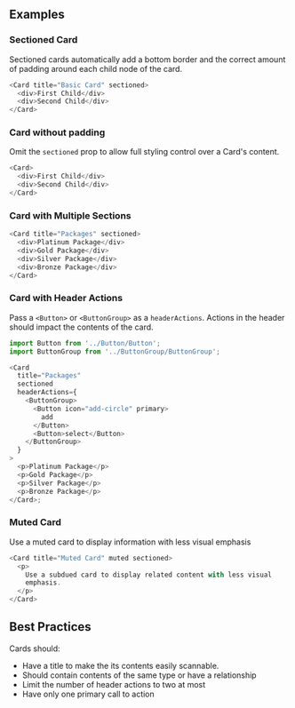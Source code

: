 ## Examples

### Sectioned Card

Sectioned cards automatically add a bottom border and the correct amount of padding around each child node of the card.

```js
<Card title="Basic Card" sectioned>
  <div>First Child</div>
  <div>Second Child</div>
</Card>
```

### Card without padding

Omit the `sectioned` prop to allow full styling control over a Card's content.

```js
<Card>
  <div>First Child</div>
  <div>Second Child</div>
</Card>
```

### Card with Multiple Sections

```js
<Card title="Packages" sectioned>
  <div>Platinum Package</div>
  <div>Gold Package</div>
  <div>Silver Package</div>
  <div>Bronze Package</div>
</Card>
```

### Card with Header Actions

Pass a `<Button>` or `<ButtonGroup>` as a `headerActions`. Actions in the header should impact the contents of the card.

```js
import Button from '../Button/Button';
import ButtonGroup from '../ButtonGroup/ButtonGroup';

<Card
  title="Packages"
  sectioned
  headerActions={
    <ButtonGroup>
      <Button icon="add-circle" primary>
        add
      </Button>
      <Button>select</Button>
    </ButtonGroup>
  }
>
  <p>Platinum Package</p>
  <p>Gold Package</p>
  <p>Silver Package</p>
  <p>Bronze Package</p>
</Card>;
```

### Muted Card

Use a muted card to display information with less visual emphasis

```js
<Card title="Muted Card" muted sectioned>
  <p>
    Use a subdued card to display related content with less visual
    emphasis.
  </p>
</Card>
```

## Best Practices

Cards should:

- Have a title to make the its contents easily scannable.
- Should contain contents of the same type or have a relationship
- Limit the number of header actions to two at most
- Have only one primary call to action

